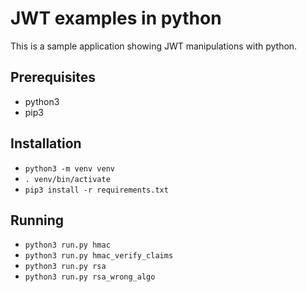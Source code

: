 # JWT examples in python

This is a sample application showing JWT manipulations with python.

## Prerequisites

* python3
* pip3

## Installation

* `python3 -m venv venv`
* `. venv/bin/activate`
* `pip3 install -r requirements.txt`

## Running

* `python3 run.py hmac`
* `python3 run.py hmac_verify_claims`
* `python3 run.py rsa`
* `python3 run.py rsa_wrong_algo`

